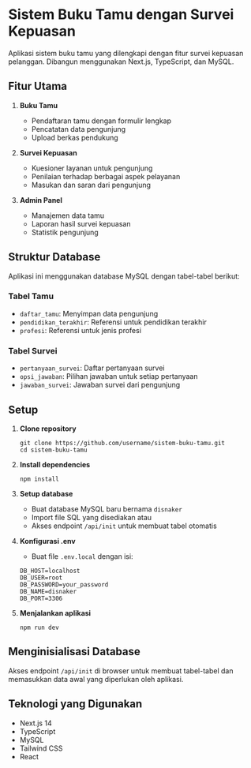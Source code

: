 # Sistem Buku Tamu dengan Survei Kepuasan

Aplikasi sistem buku tamu yang dilengkapi dengan fitur survei kepuasan pelanggan. Dibangun menggunakan Next.js, TypeScript, dan MySQL.

## Fitur Utama

1. **Buku Tamu**
   - Pendaftaran tamu dengan formulir lengkap
   - Pencatatan data pengunjung
   - Upload berkas pendukung

2. **Survei Kepuasan**
   - Kuesioner layanan untuk pengunjung
   - Penilaian terhadap berbagai aspek pelayanan
   - Masukan dan saran dari pengunjung

3. **Admin Panel**
   - Manajemen data tamu
   - Laporan hasil survei kepuasan
   - Statistik pengunjung

## Struktur Database

Aplikasi ini menggunakan database MySQL dengan tabel-tabel berikut:

### Tabel Tamu
- `daftar_tamu`: Menyimpan data pengunjung
- `pendidikan_terakhir`: Referensi untuk pendidikan terakhir
- `profesi`: Referensi untuk jenis profesi

### Tabel Survei
- `pertanyaan_survei`: Daftar pertanyaan survei
- `opsi_jawaban`: Pilihan jawaban untuk setiap pertanyaan
- `jawaban_survei`: Jawaban survei dari pengunjung

## Setup

1. **Clone repository**
   ```
   git clone https://github.com/username/sistem-buku-tamu.git
   cd sistem-buku-tamu
   ```

2. **Install dependencies**
   ```
   npm install
   ```

3. **Setup database**
   - Buat database MySQL baru bernama `disnaker`
   - Import file SQL yang disediakan atau
   - Akses endpoint `/api/init` untuk membuat tabel otomatis

4. **Konfigurasi .env**
   - Buat file `.env.local` dengan isi:
   ```
   DB_HOST=localhost
   DB_USER=root
   DB_PASSWORD=your_password
   DB_NAME=disnaker
   DB_PORT=3306
   ```

5. **Menjalankan aplikasi**
   ```
   npm run dev
   ```

## Menginisialisasi Database

Akses endpoint `/api/init` di browser untuk membuat tabel-tabel dan memasukkan data awal yang diperlukan oleh aplikasi.

## Teknologi yang Digunakan

- Next.js 14
- TypeScript
- MySQL
- Tailwind CSS
- React

